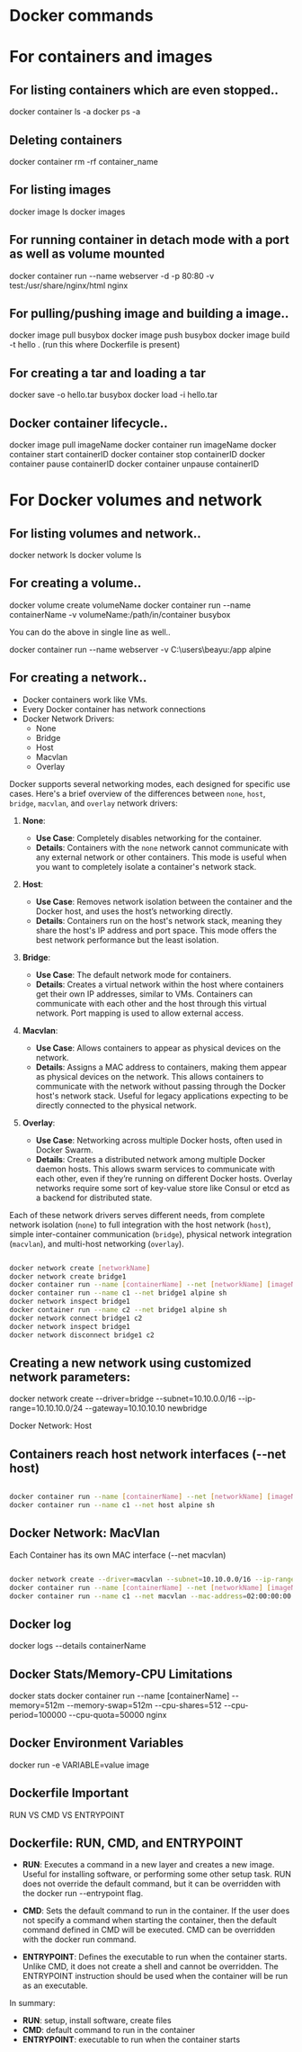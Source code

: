# Docker commands

# For containers and images

## For listing containers which are even stopped..

docker container ls -a
docker ps -a

## Deleting containers

docker container rm -rf container_name

## For listing images

docker image ls
docker images

## For running container in detach mode with a port as well as volume mounted

docker container run --name webserver -d -p 80:80 -v test:/usr/share/nginx/html nginx

## For pulling/pushing image and building a image..

docker image pull busybox
docker image push busybox
docker image build -t hello . (run this where Dockerfile is present)

## For creating a tar and loading a tar

docker save -o hello.tar busybox
docker load -i hello.tar

## Docker container lifecycle..

docker image pull imageName
docker container run imageName
docker container start containerID
docker container stop containerID
docker container pause containerID
docker container unpause containerID

# For Docker volumes and network

## For listing volumes and network..

docker network ls
docker volume ls

## For creating a volume..

docker volume create volumeName
docker container run --name containerName -v volumeName:/path/in/container busybox

You can do the above in single line as well..

docker container run --name webserver -v C:\users\beayu:/app alpine

## For creating a network..

- Docker containers work like VMs.
- Every Docker container has network connections
- Docker Network Drivers:
  - None
  - Bridge
  - Host
  - Macvlan
  - Overlay

Docker supports several networking modes, each designed for specific use cases. Here's a brief overview of the differences between `none`, `host`, `bridge`, `macvlan`, and `overlay` network drivers:

1. **None**:

   - **Use Case**: Completely disables networking for the container.
   - **Details**: Containers with the `none` network cannot communicate with any external network or other containers. This mode is useful when you want to completely isolate a container's network stack.

2. **Host**:

   - **Use Case**: Removes network isolation between the container and the Docker host, and uses the host’s networking directly.
   - **Details**: Containers run on the host's network stack, meaning they share the host's IP address and port space. This mode offers the best network performance but the least isolation.

3. **Bridge**:

   - **Use Case**: The default network mode for containers.
   - **Details**: Creates a virtual network within the host where containers get their own IP addresses, similar to VMs. Containers can communicate with each other and the host through this virtual network. Port mapping is used to allow external access.

4. **Macvlan**:

   - **Use Case**: Allows containers to appear as physical devices on the network.
   - **Details**: Assigns a MAC address to containers, making them appear as physical devices on the network. This allows containers to communicate with the network without passing through the Docker host's network stack. Useful for legacy applications expecting to be directly connected to the physical network.

5. **Overlay**:
   - **Use Case**: Networking across multiple Docker hosts, often used in Docker Swarm.
   - **Details**: Creates a distributed network among multiple Docker daemon hosts. This allows swarm services to communicate with each other, even if they’re running on different Docker hosts. Overlay networks require some sort of key-value store like Consul or etcd as a backend for distributed state.

Each of these network drivers serves different needs, from complete network isolation (`none`) to full integration with the host network (`host`), simple inter-container communication (`bridge`), physical network integration (`macvlan`), and multi-host networking (`overlay`).

```bash

docker network create [networkName]
docker network create bridge1
docker container run --name [containerName] --net [networkName] [imageName]
docker container run --name c1 --net bridge1 alpine sh
docker network inspect bridge1
docker container run --name c2 --net bridge1 alpine sh
docker network connect bridge1 c2
docker network inspect bridge1
docker network disconnect bridge1 c2

```

## Creating a new network using customized network parameters:

docker network create --driver=bridge --subnet=10.10.0.0/16 --ip-range=10.10.10.0/24 --gateway=10.10.10.10 newbridge

Docker Network: Host

## Containers reach host network interfaces (--net host)

```bash

docker container run --name [containerName] --net [networkName] [imageName]
docker container run --name c1 --net host alpine sh

```

## Docker Network: MacVlan

Each Container has its own MAC interface (--net macvlan)

```bash

docker network create --driver=macvlan --subnet=10.10.0.0/16 --ip-range=10.10.10.0/24 --gateway=10.10.10.10 newmacvlan
docker container run --name [containerName] --net [networkName] [imageName]
docker container run --name c1 --net macvlan --mac-address=02:00:00:00:00:01 --ip=244.178.44.111 --gateway=38.0.101.76 newmacvlan
```

## Docker log

docker logs --details containerName

## Docker Stats/Memory-CPU Limitations 

docker stats
docker container run --name [containerName] --memory=512m --memory-swap=512m --cpu-shares=512 --cpu-period=100000 --cpu-quota=50000 nginx


## Docker Environment Variables

docker run -e VARIABLE=value image

## Dockerfile Important

RUN VS CMD VS ENTRYPOINT


## Dockerfile: RUN, CMD, and ENTRYPOINT

- **RUN**: Executes a command in a new layer and creates a new image. Useful for installing software, or performing some other setup task. RUN does not override the default command, but it can be overridden with the docker run --entrypoint flag.

- **CMD**: Sets the default command to run in the container. If the user does not specify a command when starting the container, then the default command defined in CMD will be executed. CMD can be overridden with the docker run command.

- **ENTRYPOINT**: Defines the executable to run when the container starts. Unlike CMD, it does not create a shell and cannot be overridden. The ENTRYPOINT instruction should be used when the container will be run as an executable.

In summary:

* **RUN**: setup, install software, create files
* **CMD**: default command to run in the container
* **ENTRYPOINT**: executable to run when the container starts


